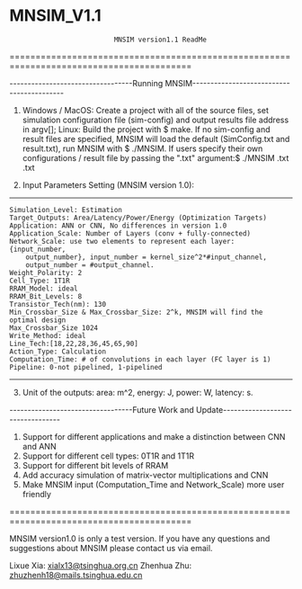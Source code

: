 # MNSIM_V1.1
                              MNSIM version1.1 ReadMe

=========================================================================================

----------------------------------Running MNSIM------------------------------------------
1. Windows / MacOS:
        Create a project with all of the source files, set simulation configuration file 
        (sim-config) and output results file address in argv[];
    Linux:
        Build the project with $ make. If no sim-config and result files are specified, 
        MNSIM will load the default (SimConfig.txt and result.txt), run MNSIM with $ ./MNSIM. 
        If users specify their own configurations / result file by passing the ".txt" 
        argument:$ ./MNSIM <simconfig>.txt <result>.txt

2. Input Parameters Setting (MNSIM version 1.0):
*****************************************************************************************
    Simulation_Level: Estimation													   	
    Target_Outputs: Area/Latency/Power/Energy (Optimization Targets)				   
    Application: ANN or CNN, No differences in version 1.0						   
    Application_Scale: Number of Layers (conv + fully-connected)					   	
    Network_Scale: use two elements to represent each layer: {input_number, 		   	
 	    output_number}, input_number = kernel_size^2*#input_channel, 				   
	    output_number = #output_channel. 											   	
    Weight_Polarity: 2															   	
    Cell_Type: 1T1R																   	
    RRAM_Model: ideal															       	
    RRAM_Bit_Levels: 8															   	
    Transistor_Tech(nm): 130														   	
    Min_Crossbar_Size & Max_Crossbar_Size: 2^k, MNSIM will find the optimal design   
    Max_Crossbar_Size 1024														   		
    Write_Method: ideal															   		
    Line_Tech:[18,22,28,36,45,65,90]												   	
    Action_Type: Calculation														   	
    Computation_Time: # of convolutions in each layer (FC layer is 1)			       	
    Pipeline: 0-not pipelined, 1-pipelined										   	
*****************************************************************************************
3. Unit of the outputs:
	area: m^2,
	energy: J,
	power: W,
	latency: s.


----------------------------------Future Work and Update---------------------------------
1. Support for different applications and make a distinction between CNN and ANN
2. Support for different cell types: 0T1R and 1T1R	
3. Support for different bit levels of RRAM
4. Add accuracy simulation of matrix-vector multiplications and CNN
5. Make MNSIM input (Computation_Time and Network_Scale) more user friendly

=========================================================================================

MNSIM version1.0 is only a test version. If you have any questions and suggestions about
MNSIM please contact us via email.

Lixue Xia: xialx13@tsinghua.org.cn
Zhenhua Zhu: zhuzhenh18@mails.tsinghua.edu.cn



